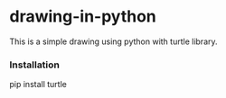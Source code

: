# drawing-in-python
This is a simple drawing using python with turtle library.

### Installation 
pip install turtle
